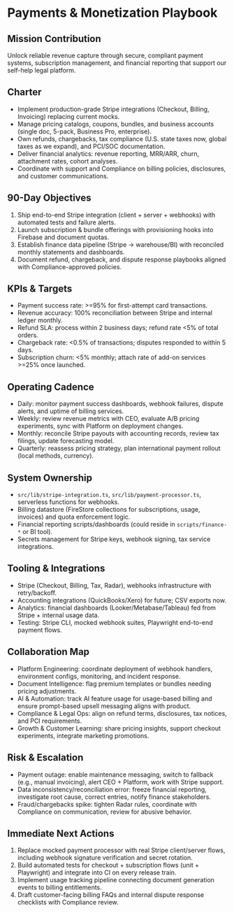 ﻿# Payments & Monetization Playbook

## Mission Contribution
Unlock reliable revenue capture through secure, compliant payment systems, subscription management, and financial reporting that support our self-help legal platform.

## Charter
- Implement production-grade Stripe integrations (Checkout, Billing, Invoicing) replacing current mocks.
- Manage pricing catalogs, coupons, bundles, and business accounts (single doc, 5-pack, Business Pro, enterprise).
- Own refunds, chargebacks, tax compliance (U.S. state taxes now, global taxes as we expand), and PCI/SOC documentation.
- Deliver financial analytics: revenue reporting, MRR/ARR, churn, attachment rates, cohort analyses.
- Coordinate with support and Compliance on billing policies, disclosures, and customer communications.

## 90-Day Objectives
1. Ship end-to-end Stripe integration (client + server + webhooks) with automated tests and failure alerts.
2. Launch subscription & bundle offerings with provisioning hooks into Firebase and document quotas.
3. Establish finance data pipeline (Stripe -> warehouse/BI) with reconciled monthly statements and dashboards.
4. Document refund, chargeback, and dispute response playbooks aligned with Compliance-approved policies.

## KPIs & Targets
- Payment success rate: >=95% for first-attempt card transactions.
- Revenue accuracy: 100% reconciliation between Stripe and internal ledger monthly.
- Refund SLA: process within 2 business days; refund rate <5% of total orders.
- Chargeback rate: <0.5% of transactions; disputes responded to within 5 days.
- Subscription churn: <5% monthly; attach rate of add-on services >=25% once launched.

## Operating Cadence
- Daily: monitor payment success dashboards, webhook failures, dispute alerts, and uptime of billing services.
- Weekly: review revenue metrics with CEO, evaluate A/B pricing experiments, sync with Platform on deployment changes.
- Monthly: reconcile Stripe payouts with accounting records, review tax filings, update forecasting model.
- Quarterly: reassess pricing strategy, plan international payment rollout (local methods, currency). 

## System Ownership
- `src/lib/stripe-integration.ts`, `src/lib/payment-processor.ts`, serverless functions for webhooks.
- Billing datastore (FireStore collections for subscriptions, usage, invoices) and quota enforcement logic.
- Financial reporting scripts/dashboards (could reside in `scripts/finance-*` or BI tool).
- Secrets management for Stripe keys, webhook signing, tax service integrations.

## Tooling & Integrations
- Stripe (Checkout, Billing, Tax, Radar), webhooks infrastructure with retry/backoff.
- Accounting integrations (QuickBooks/Xero) for future; CSV exports now.
- Analytics: financial dashboards (Looker/Metabase/Tableau) fed from Stripe + internal usage data.
- Testing: Stripe CLI, mocked webhook suites, Playwright end-to-end payment flows.

## Collaboration Map
- Platform Engineering: coordinate deployment of webhook handlers, environment configs, monitoring, and incident response.
- Document Intelligence: flag premium templates or bundles needing pricing adjustments.
- AI & Automation: track AI feature usage for usage-based billing and ensure prompt-based upsell messaging aligns with product.
- Compliance & Legal Ops: align on refund terms, disclosures, tax notices, and PCI requirements.
- Growth & Customer Learning: share pricing insights, support checkout experiments, integrate marketing promotions.

## Risk & Escalation
- Payment outage: enable maintenance messaging, switch to fallback (e.g., manual invoicing), alert CEO + Platform, work with Stripe support.
- Data inconsistency/reconciliation error: freeze financial reporting, investigate root cause, correct entries, notify finance stakeholders.
- Fraud/chargebacks spike: tighten Radar rules, coordinate with Compliance on communication, review for abusive behavior.

## Immediate Next Actions
1. Replace mocked payment processor with real Stripe client/server flows, including webhook signature verification and secret rotation.
2. Build automated tests for checkout + subscription flows (unit + Playwright) and integrate into CI on every release train.
3. Implement usage tracking pipeline connecting document generation events to billing entitlements.
4. Draft customer-facing billing FAQs and internal dispute response checklists with Compliance review.
